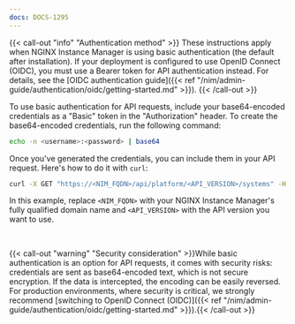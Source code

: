 ```yaml
---
docs: DOCS-1295
---
```


{{< call-out "info" "Authentication method" >}}
These instructions apply when NGINX Instance Manager is using basic authentication (the default after installation). If your deployment is configured to use OpenID Connect (OIDC), you must use a Bearer token for API authentication instead. For details, see the [OIDC authentication guide]({{< ref "/nim/admin-guide/authentication/oidc/getting-started.md" >}}).
{{< /call-out >}}

To use basic authentication for API requests, include your base64-encoded credentials as a "Basic" token in the "Authorization" header. To create the base64-encoded credentials, run the following command:

```bash
echo -n <username>:<password> | base64
```

Once you've generated the credentials, you can include them in your API request. Here's how to do it with `curl`:

```bash
curl -X GET "https://<NIM_FQDN>/api/platform/<API_VERSION>/systems" -H "Authorization: Basic <base64_encoded_credentials>"
```

In this example, replace `<NIM_FQDN>` with your NGINX Instance Manager's fully qualified domain name and `<API_VERSION>` with the API version you want to use.

<br>

{{< call-out "warning" "Security consideration" >}}While basic authentication is an option for API requests, it comes with security risks: credentials are sent as base64-encoded text, which is not secure encryption. If the data is intercepted, the encoding can be easily reversed. For production environments, where security is critical, we strongly recommend [switching to OpenID Connect (OIDC)]({{< ref "/nim/admin-guide/authentication/oidc/getting-started.md" >}}).{{< /call-out >}}
